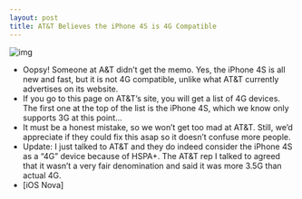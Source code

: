 ```yaml
---
layout: post
title: AT&T Believes the iPhone 4S is 4G Compatible
---
```

![img](http://media.idownloadblog.com/wp-content/uploads/2011/10/iPhone-4S-4G.png)
* Oopsy! Someone at A&T didn’t get the memo. Yes, the iPhone 4S is all new and fast, but it is not 4G compatible, unlike what AT&T currently advertises on its website.
* If you go to this page on AT&T’s site, you will get a list of 4G devices. The first one at the top of the list is the iPhone 4S, which we know only supports 3G at this point…
* It must be a honest mistake, so we won’t get too mad at AT&T. Still, we’d appreciate if they could fix this asap so it doesn’t confuse more people.
* Update: I just talked to AT&T and they do indeed consider the iPhone 4S as a “4G” device because of HSPA+. The AT&T rep I talked to agreed that it wasn’t a very fair denomination and said it was more 3.5G than actual 4G.
* [iOS Nova]

